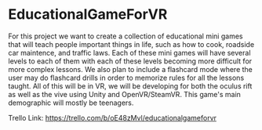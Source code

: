 # EducationalGameForVR
For this project we want to create a collection of educational mini games that will teach people important things in life, such as how to cook, roadside car maintence, and traffic laws. Each of these mini games will have several levels to each of them with each of these levels becoming more difficult for more complex lessons. We also plan to include a flashcard mode where the user may do flashcard drills in order to memorize rules for all the lessons taught. All of this will be in VR, we will be developing for both the oculus rift as well as the vive using Unity and OpenVR/SteamVR. This game's main demographic will mostly be teenagers.

Trello Link: https://trello.com/b/oE48zMvl/educationalgameforvr

